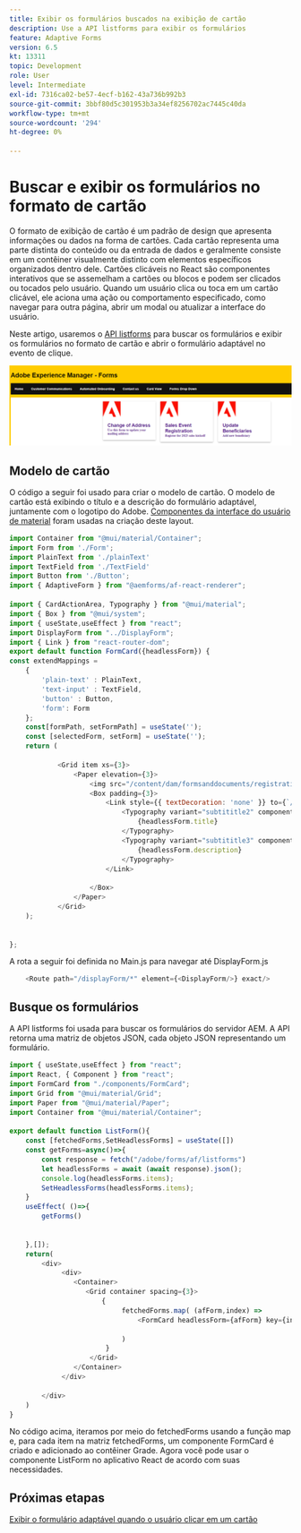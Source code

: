 ```yaml
---
title: Exibir os formulários buscados na exibição de cartão
description: Use a API listforms para exibir os formulários
feature: Adaptive Forms
version: 6.5
kt: 13311
topic: Development
role: User
level: Intermediate
exl-id: 7316ca02-be57-4ecf-b162-43a736b992b3
source-git-commit: 3bbf80d5c301953b3a34ef8256702ac7445c40da
workflow-type: tm+mt
source-wordcount: '294'
ht-degree: 0%

---
```


# Buscar e exibir os formulários no formato de cartão

O formato de exibição de cartão é um padrão de design que apresenta informações ou dados na forma de cartões. Cada cartão representa uma parte distinta do conteúdo ou da entrada de dados e geralmente consiste em um contêiner visualmente distinto com elementos específicos organizados dentro dele.
Cartões clicáveis no React são componentes interativos que se assemelham a cartões ou blocos e podem ser clicados ou tocados pelo usuário. Quando um usuário clica ou toca em um cartão clicável, ele aciona uma ação ou comportamento especificado, como navegar para outra página, abrir um modal ou atualizar a interface do usuário.

Neste artigo, usaremos o [API listforms](https://opensource.adobe.com/aem-forms-af-runtime/api/#tag/List-Forms/operation/listForms) para buscar os formulários e exibir os formulários no formato de cartão e abrir o formulário adaptável no evento de clique.

![exibição de cartão](./assets/card-view-forms.png)

## Modelo de cartão

O código a seguir foi usado para criar o modelo de cartão. O modelo de cartão está exibindo o título e a descrição do formulário adaptável, juntamente com o logotipo do Adobe. [Componentes da interface do usuário de material](https://mui.com/) foram usadas na criação deste layout.



```javascript
import Container from "@mui/material/Container";
import Form from './Form';
import PlainText from './plainText'
import TextField from './TextField'
import Button from './Button';
import { AdaptiveForm } from "@aemforms/af-react-renderer";

import { CardActionArea, Typography } from "@mui/material";
import { Box } from "@mui/system";
import { useState,useEffect } from "react";
import DisplayForm from "../DisplayForm";
import { Link } from "react-router-dom";
export default function FormCard({headlessForm}) {
const extendMappings =
    {
        'plain-text' : PlainText,
        'text-input' : TextField,
        'button' : Button,
        'form': Form
    };
    const[formPath, setFormPath] = useState('');
    const [selectedForm, setForm] = useState('');
    return (
        
            <Grid item xs={3}>
                <Paper elevation={3}>
                    <img src="/content/dam/formsanddocuments/registrationform/jcr:content/renditions/cq5dam.thumbnail.48.48.png" className="img"/>
                    <Box padding={3}>
                        <Link style={{ textDecoration: 'none' }} to={`/displayForm${headlessForm.path}`}>
                            <Typography variant="subtititle2" component="h2">
                                {headlessForm.title}
                            </Typography>
                            <Typography variant="subtititle3" component="h4">
                                {headlessForm.description}
                            </Typography>
                        </Link>
                
                    </Box>
                </Paper>
            </Grid>
    );
    

};
```

A rota a seguir foi definida no Main.js para navegar até DisplayForm.js

```javascript
    <Route path="/displayForm/*" element={<DisplayForm/>} exact/>
```

## Busque os formulários

A API listforms foi usada para buscar os formulários do servidor AEM. A API retorna uma matriz de objetos JSON, cada objeto JSON representando um formulário.

```javascript
import { useState,useEffect } from "react";
import React, { Component } from "react";
import FormCard from "./components/FormCard";
import Grid from "@mui/material/Grid";
import Paper from "@mui/material/Paper";
import Container from "@mui/material/Container";
 
export default function ListForm(){
    const [fetchedForms,SetHeadlessForms] = useState([])
    const getForms=async()=>{
        const response = fetch("/adobe/forms/af/listforms")
        let headlessForms = await (await response).json();
        console.log(headlessForms.items);
        SetHeadlessForms(headlessForms.items);
    }
    useEffect( ()=>{
        getForms()
        

    },[]);
    return(
        <div>
             <div>
                <Container>
                   <Grid container spacing={3}>
                       {
                            fetchedForms.map( (afForm,index) =>
                                <FormCard headlessForm={afForm} key={index}/>
                         
                            )
                        }
                    </Grid>
                </Container>
             </div>

        </div>
    )
}
```

No código acima, iteramos por meio do fetchedForms usando a função map e, para cada item na matriz fetchedForms, um componente FormCard é criado e adicionado ao contêiner Grade. Agora você pode usar o componente ListForm no aplicativo React de acordo com suas necessidades.

## Próximas etapas

[Exibir o formulário adaptável quando o usuário clicar em um cartão](./open-form-card-view.md)